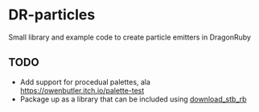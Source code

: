 # DR-particles

Small library and example code to create particle emitters in DragonRuby

## TODO

- Add support for procedual palettes, ala https://owenbutler.itch.io/palette-test
- Package up as a library that can be included using [download_stb_rb](http://docs.dragonruby.org.s3-website-us-east-1.amazonaws.com/docs.html#-----download_stb_rb(_raw)-)